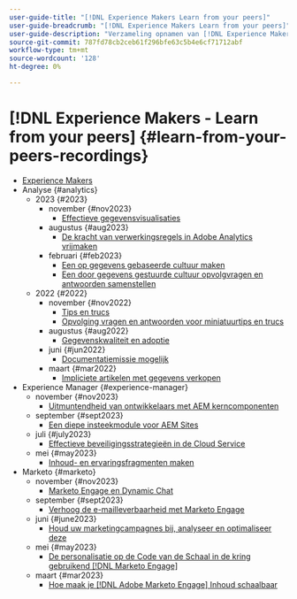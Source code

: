 ```yaml
---
user-guide-title: "[!DNL Experience Makers Learn from your peers]"
user-guide-breadcrumb: "[!DNL Experience Makers Learn from your peers]"
user-guide-description: "Verzameling opnamen van [!DNL Experience Makers Learn from your peers]"
source-git-commit: 787fd78cb2ceb61f296bfe63c5b4e6cf71712abf
workflow-type: tm+mt
source-wordcount: '128'
ht-degree: 0%

---
```



# [!DNL Experience Makers - Learn from your peers] {#learn-from-your-peers-recordings}

+ [Experience Makers](overview.md)
+ Analyse {#analytics}
   + 2023 {#2023}
      + november {#nov2023}
         + [Effectieve gegevensvisualisaties](analytics/nov2023/impactful-data-visualizations.md)
      + augustus {#aug2023}
         + [De kracht van verwerkingsregels in Adobe Analytics vrijmaken](analytics/aug2023/processing-rules.md)
      + februari {#feb2023}
         + [Een op gegevens gebaseerde cultuur maken](analytics/feb2023/data-driven-culture.md)
         + [Een door gegevens gestuurde cultuur opvolgvragen en antwoorden samenstellen](analytics/feb2023/data-driven-culture-q-and-a.md)
   + 2022 {#2022}
      + november {#nov2022}
         + [Tips en trucs](analytics/nov2022/tips-and-tricks.md)
         + [Opvolging vragen en antwoorden voor miniatuurtips en trucs](analytics/nov2022/tips-and-tricks-q-and-a.md)
      + augustus {#aug2022}
         + [Gegevenskwaliteit en adoptie](analytics/aug2022/data-quality.md)
      + juni {#jun2022}
         + [Documentatiemissie mogelijk](analytics/june2022/mission-possible.md)
      + maart {#mar2022}
         + [Impliciete artikelen met gegevens verkopen](analytics/mar2022/stories-with-data.md)
+ Experience Manager {#experience-manager}
   + november {#nov2023}
      + [Uitmuntendheid van ontwikkelaars met AEM kerncomponenten](experience-manager/nov2023/core-components.md)
   + september {#sept2023}
      + [Een diepe insteekmodule voor AEM Sites](experience-manager/sept2023/aem-sites-tools.md)
   + juli {#july2023}
      + [Effectieve beveiligingsstrategieën in de Cloud Service](experience-manager/july2023/effective-security-strategies-in-cloud-service.md)
   + mei {#may2023}
      + [Inhoud- en ervaringsfragmenten maken](experience-manager/may2023/mastering-content-and-experience-fragments.md)
+ Marketo {#marketo}
   + november {#nov2023}
      + [Marketo Engage en Dynamic Chat](marketo/nov2023/dynamic-chat.md)
   + september {#sept2023}
      + [Verhoog de e-mailleverbaarheid met Marketo Engage](marketo/sept2023/email-deliverability.md)
   + juni {#june2023}
      + [Houd uw marketingcampagnes bij, analyseer en optimaliseer deze](marketo/june2023/marketing-campaigns.md)
   + mei {#may2023}
      + [De personalisatie op de Code van de Schaal in de kring gebruikend [!DNL Marketo Engage]](marketo/may2023/personalization-at-scale.md)
   + maart {#mar2023}
      + [Hoe maak je [!DNL Adobe Marketo Engage] Inhoud schaalbaar](marketo/mar2023/templates-tokens-teamwork.md)
